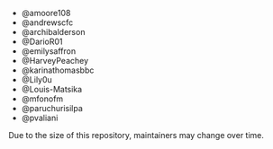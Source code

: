 * @amoore108
* @andrewscfc
* @archibalderson
* @DarioR01
* @emilysaffron
* @HarveyPeachey
* @karinathomasbbc
* @Lily0u
* @Louis-Matsika
* @mfonofm
* @paruchurisilpa
* @pvaliani

Due to the size of this repository, maintainers may change over time.
